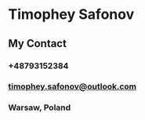 # **Timophey Safonov**
## My Contact
### +48793152384
### timophey.safonov@outlook.com
### Warsaw, Poland



